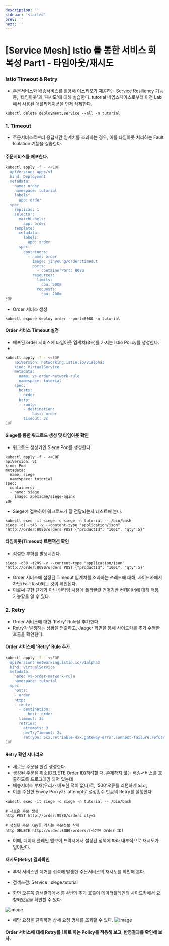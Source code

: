 ```yaml
---
description: ''
sidebar: 'started'
prev: ''
next: ''
---
```


# [Service Mesh] Istio 를 통한 서비스 회복성 Part1 - 타임아웃/재시도

### Istio Timeout & Retry

- 주문서비스와 배송서비스를 활용해 이스티오가 제공하는 Service Resiliency 기능 중, '타임아웃'과 '재시도'에 대해 실습한다. 
tutorial 네임스페이스로부터 이전 Lab에서 사용된 애플리케이션을 먼저 삭제한다.
```
kubectl delete deployment,service --all -n tutorial
```
 
### 1. Timeout

- 주문서비스로부터 응답시간 임계치를 초과하는 경우, 이를 타임아웃 처리하는 Fault Isolation 기능을 실습한다. 

#### 주문서비스를 배포한다.

```bash
kubectl apply -f - <<EOF
  apiVersion: apps/v1
  kind: Deployment
  metadata:
    name: order
    namespace: tutorial
    labels:
      app: order
  spec:
    replicas: 1
    selector:
      matchLabels:
        app: order
    template:
      metadata:
        labels:
          app: order
      spec:
        containers:
          - name: order
            image: jinyoung/order:timeout
            ports:
              - containerPort: 8080
            resources:
              limits:
                cpu: 500m
              requests:
                cpu: 200m
EOF
```

- Order 서비스 생성
```
kubectl expose deploy order --port=8080 -n tutorial
```

#### Order 서비스 Timeout 설정
- 배포된 order 서비스에 타임아웃 임계치(3초)를 가지는 Istio Policy를 생성한다.
- 
```bash
kubectl apply -f - <<EOF
    apiVersion: networking.istio.io/v1alpha3
    kind: VirtualService
    metadata:
      name: vs-order-network-rule
      namespace: tutorial
    spec:
      hosts:
      - order
      http:
      - route:
        - destination:
            host: order
        timeout: 3s
EOF
```
#### Siege를 통한 워크로드 생성 및 타임아웃 확인

- 워크로드 생성기인 Siege Pod를 생성한다.
```
kubectl apply -f - <<EOF
apiVersion: v1
kind: Pod
metadata:
  name: siege
  namespace: tutorial
spec:
  containers:
  - name: siege
    image: apexacme/siege-nginx
EOF
```

- Siege에 접속하여 워크로드가 잘 전달되는지 테스트해 본다.
```
kubectl exec -it siege -c siege -n tutorial -- /bin/bash
siege -c1 -t4S -v --content-type "application/json" 'http://order:8080/orders POST {"productId": "1001", "qty":5}'
```

#### 타임아웃(Timeout) 트랜잭션 확인

- 적절한 부하를 발생시킨다.
```
siege -c30 -t20S -v --content-type "application/json" 'http://order:8080/orders POST {"productId": "1001", "qty":5}'
```

- Order 서비스에 설정된 Timeout 임계치를 초과하는 쓰레드에 대해, 사이드카에서 차단(Fail-fast)되는 것이 확인된다.
- 이로써 구현 단계가 아닌 런타임 시점에 폴리글랏 언어기반 컨테이너에 대해 적용 가능함을 알 수 있다. 

### 2. Retry

- Order 서비스에 대한 'Retry' Rule을 추가한다.
- Retry가 발생하는 상황을 연출하고, Jaeger 화면을 통해 사이드카를 추가 수행한 호출을 확인한다. 


#### Order 서비스에 'Retry' Rule 추가

```bash
kubectl apply -f - <<EOF
  apiVersion: networking.istio.io/v1alpha3
  kind: VirtualService
  metadata:
    name: vs-order-network-rule
    namespace: tutorial
  spec:
    hosts:
    - order
    http:
    - route:
      - destination:
          host: order
      timeout: 3s
      retries:
        attempts: 3
        perTryTimeout: 2s
        retryOn: 5xx,retriable-4xx,gateway-error,connect-failure,refused-stream
EOF
```

#### Retry 확인 시나리오

- 새로운 주문을 한건 생성한다.
- 생성된 주문을 취소(DELETE Order ID)하려할 때, 존재하지 않는 배송서비스를 호출하도록 프로그래밍 되어 있는데
- 배송서비스 부재(우리가 배포한 적이 없다)로, '500'오류를 리턴하게 되고,
- 이를 수신한 Envoy Proxy가 'attempts' 설정횟수 만큼의 Retry를 실행한다.

```
kubectl exec -it siege -c siege -n tutorial -- /bin/bash

# 새로운 주문 생성
http POST http://order:8080/orders qty=5

# 생성된 주문 Key를 가지는 주문정보 삭제
http DELETE http://order:8080/orders/[생성된 Order ID]
```
- 이때, 데이터 플레인 엔보이 프락시에서 설정된 정책에 따라 내부적으로 재시도가 일어난다.


#### 재시도(Retry) 결과확인

- 추척 서비스인 예거를 접속해 발생한 주문서비스의 재시도를 확인해 본다.

- 검색조건: Service : siege.tutorial
- 화면 오른쪽 검색결과에서  총 4번의 추가 호출이 데이터플레인의 사이드카에서 요청되었음을 확인할 수 있다.

![image](https://user-images.githubusercontent.com/35618409/135967043-086c621e-c04a-4089-8432-e3db8a999a95.png)

- 해당 요청을 클릭하면 상세 요청 명세를 조회할 수 있다.
![image](https://user-images.githubusercontent.com/35618409/135967305-a6c93ef4-b2f1-48dd-8186-1ac20025b7f7.png)

#### Order 서비스에 대해 Retry를 1회로 하는 Policy를 적용해 보고, 반영결과를 확인해 보자.